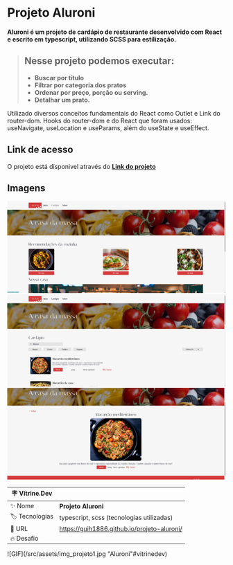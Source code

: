 # Projeto Aluroni

**Aluroni é um projeto de cardápio de restaurante desenvolvido com React e escrito em typescript, utilizando SCSS para estilização.**

> ## Nesse projeto podemos executar:
>
> - **Buscar por título**
> - **Filtrar por categoria dos pratos**
> - **Ordenar por preço, porção ou serving.**
> - **Detalhar um prato.**

Utilizado diversos conceitos fundamentais do React como Outlet e Link do router-dom. Hooks do router-dom e do React que foram usados: useNavigate, useLocation e useParams, além do useState e useEffect.

## Link de acesso

O projeto está dísponivel através do **[Link do projeto]**

## Imagens

![GIF](/src/assets/img_projeto1.jpg "Aluroni")
![GIF](/src/assets/img_projeto2.jpg "Aluroni")
![GIF](/src/assets/img_projeto3.jpg "Aluroni")

[Link do projeto]: https://guih1886.github.io/projeto-aluroni/

| :placard: Vitrine.Dev |     |
| -------------  | --- |
| :sparkles: Nome        | **Projeto Aluroni**
| :label: Tecnologias | typescript, scss (tecnologias utilizadas)
| :rocket: URL         | https://guih1886.github.io/projeto-aluroni/
| :fire: Desafio     | 

<!-- Inserir imagem com a #vitrinedev ao final do link -->
![GIF](/src/assets/img_projeto1.jpg "Aluroni"#vitrinedev)
